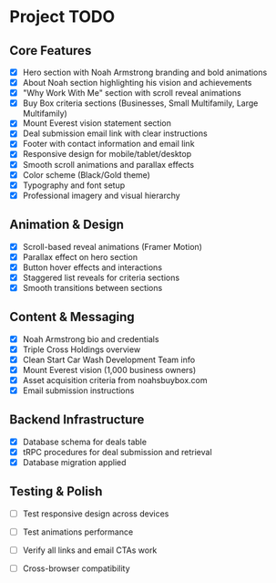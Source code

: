 # Project TODO

## Core Features
- [x] Hero section with Noah Armstrong branding and bold animations
- [x] About Noah section highlighting his vision and achievements
- [x] "Why Work With Me" section with scroll reveal animations
- [x] Buy Box criteria sections (Businesses, Small Multifamily, Large Multifamily)
- [x] Mount Everest vision statement section
- [x] Deal submission email link with clear instructions
- [x] Footer with contact information and email link
- [x] Responsive design for mobile/tablet/desktop
- [x] Smooth scroll animations and parallax effects
- [x] Color scheme (Black/Gold theme)
- [x] Typography and font setup
- [x] Professional imagery and visual hierarchy

## Animation & Design
- [x] Scroll-based reveal animations (Framer Motion)
- [x] Parallax effect on hero section
- [x] Button hover effects and interactions
- [x] Staggered list reveals for criteria sections
- [x] Smooth transitions between sections

## Content & Messaging
- [x] Noah Armstrong bio and credentials
- [x] Triple Cross Holdings overview
- [x] Clean Start Car Wash Development Team info
- [x] Mount Everest vision (1,000 business owners)
- [x] Asset acquisition criteria from noahsbuybox.com
- [x] Email submission instructions

## Backend Infrastructure
- [x] Database schema for deals table
- [x] tRPC procedures for deal submission and retrieval
- [x] Database migration applied

## Testing & Polish
- [ ] Test responsive design across devices
- [ ] Test animations performance
- [ ] Verify all links and email CTAs work
- [ ] Cross-browser compatibility


